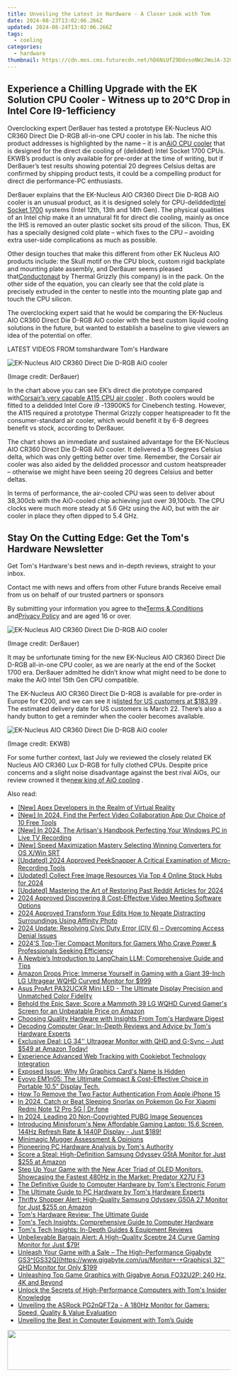 ```yaml
---
title: Unveiling the Latest in Hardware - A Closer Look with Tom
date: 2024-08-23T13:02:06.266Z
updated: 2024-08-24T13:02:06.266Z
tags:
  - cooling
categories:
  - hardware
thumbnail: https://cdn.mos.cms.futurecdn.net/hD6NiUfZ9DdvsoNWzJWoJA-320-80.jpg
---
```


## Experience a Chilling Upgrade with the EK Solution CPU Cooler - Witness up to 20°C Drop in Intel Core I9-1efficiency

Overclocking expert Der8auer has tested a prototype EK-Nucleus AIO CR360 Direct Die D-RGB all-in-one CPU cooler in his lab. The niche this product addresses is highlighted by the name – it is an[AiO CPU cooler](https://www.tomshardware.com/reviews/best-cpu-coolers,4181.html) that is designed for the direct die cooling of (delidded) Intel Socket 1700 CPUs. EKWB’s product is only available for pre-order at the time of writing, but if Der8auer’s test results showing potential 20 degrees Celsius deltas are confirmed by shipping product tests, it could be a compelling product for direct die performance-PC enthusiasts.

 Der8auer explains that the EK-Nucleus AIO CR360 Direct Die D-RGB AiO cooler is an unusual product, as it is designed solely for CPU-delidded[Intel Socket 1700](https://www.tomshardware.com/news/amd-takes-jab-at-intel-over-lga1700-platform-longevity) systems (Intel 12th, 13th and 14th Gen). The physical qualities of an Intel chip make it an unnatural fit for direct die cooling, mainly as once the IHS is removed an outer plastic socket sits proud of the silicon. Thus, EK has a specially designed cold plate – which fixes to the CPU – avoiding extra user-side complications as much as possible.

 Other design touches that make this different from other EK Nucleus AIO products include: the Skull motif on the CPU block, custom rigid backplate and mounting plate assembly, and Der8auer seems pleased that[Conductonaut](https://www.tomshardware.com/best-picks/best-thermal-paste) by Thermal Grizzly (his company) is in the pack. On the other side of the equation, you can clearly see that the cold plate is precisely extruded in the center to nestle into the mounting plate gap and touch the CPU silicon.

 The overclocking expert said that he would be comparing the EK-Nucleus AIO CR360 Direct Die D-RGB AiO cooler with the best custom liquid cooling solutions in the future, but wanted to establish a baseline to give viewers an idea of the potential on offer.

 LATEST VIDEOS FROM tomshardware Tom's Hardware

![EK-Nucleus AIO CR360 Direct Die D-RGB AiO cooler](https://cdn.mos.cms.futurecdn.net/Mqvy3Y6vrwuksYvcHVpUaJ-320-80.jpg)

 (Image credit: Der8auer)

 In the chart above you can see EK’s direct die prototype compared with[Corsair’s very capable A115 CPU air cooler](https://www.tomshardware.com/pc-components/cooling/corsair-air-a115-cooler-review/2) . Both coolers would be fitted to a delidded Intel Core i9 -13900KS for Cinebench testing. However, the A115 required a prototype Thermal Grizzly copper heatspreader to fit the consumer-standard air cooler, which would benefit it by 6-8 degrees benefit vs stock, according to Der8auer.

 The chart shows an immediate and sustained advantage for the EK-Nucleus AIO CR360 Direct Die D-RGB AiO cooler. It delivered a 15 degrees Celsius delta, which was only getting better over time. Remember, the Corsair air cooler was also aided by the delidded processor and custom heatspreader – otherwise we might have been seeing 20 degrees Celsius and better deltas.

 In terms of performance, the air-cooled CPU was seen to deliver about 38,300cb with the AiO-cooled chip achieving just over 39,100cb. The CPU clocks were much more steady at 5.6 GHz using the AiO, but with the air cooler in place they often dipped to 5.4 GHz.

## Stay On the Cutting Edge: Get the Tom's Hardware Newsletter

 Get Tom's Hardware's best news and in-depth reviews, straight to your inbox.

 Contact me with news and offers from other Future brands  Receive email from us on behalf of our trusted partners or sponsors

 By submitting your information you agree to the[Terms & Conditions](https://futureplc.com/terms-conditions/) and[Privacy Policy](https://futureplc.com/privacy-policy/) and are aged 16 or over.

![EK-Nucleus AIO CR360 Direct Die D-RGB AiO cooler](https://cdn.mos.cms.futurecdn.net/wmRXDJgtnnLnPhD5DLfZMJ-320-80.jpg)

 (Image credit: Der8auer)

 It may be unfortunate timing for the new EK-Nucleus AIO CR360 Direct Die D-RGB all-in-one CPU cooler, as we are nearly at the end of the Socket 1700 era. Der8auer admitted he didn’t know what might need to be done to make the AiO Intel 15th Gen CPU compatible.

 The EK-Nucleus AIO CR360 Direct Die D-RGB is available for pre-order in Europe for €200, and we can see it is[listed for US customers at $183.99](https://www.ekwb.com/shop/ek-nucleus-aio-cr360-direct-die-d-rgb-1700) . The estimated delivery date for US customers is March 22\. There’s also a handy button to get a reminder when the cooler becomes available.

![EK-Nucleus AIO CR360 Direct Die D-RGB AiO cooler](https://cdn.mos.cms.futurecdn.net/DwdkCF27CRpbAtFLxxyV8J-320-80.jpg)

(Image credit: EKWB)

 For some further context, last July we reviewed the closely related EK Nucleus AIO CR360 Lux D-RGB for fully clothed CPUs. Despite price concerns and a slight noise disadvantage against the best rival AiOs, our review crowned it the[new king of AiO cooling](https://www.tomshardware.com/reviews/ek-nucleus-aio-cr360-lux-d-rgb) .


<ins class="adsbygoogle"
     style="display:block"
     data-ad-format="autorelaxed"
     data-ad-client="ca-pub-7571918770474297"
     data-ad-slot="1223367746"></ins>



<ins class="adsbygoogle"
     style="display:block"
     data-ad-client="ca-pub-7571918770474297"
     data-ad-slot="8358498916"
     data-ad-format="auto"
     data-full-width-responsive="true"></ins>

<span class="atpl-alsoreadstyle">Also read:</span>
<div><ul>
<li><a href="https://extra-information.techidaily.com/new-apex-developers-in-the-realm-of-virtual-reality/"><u>[New] Apex Developers in the Realm of Virtual Reality</u></a></li>
<li><a href="https://screen-recording.techidaily.com/new-in-2024-find-the-perfect-video-collaboration-app-our-choice-of-10-free-tools/"><u>[New] In 2024, Find the Perfect Video Collaboration App  Our Choice of 10 Free Tools</u></a></li>
<li><a href="https://video-capture.techidaily.com/new-in-2024-the-artisans-handbook-perfecting-your-windows-pc-in-live-tv-recording/"><u>[New] In 2024, The Artisan's Handbook  Perfecting Your Windows PC in Live TV Recording</u></a></li>
<li><a href="https://extra-guidance.techidaily.com/new-speed-maximization-mastery-selecting-winning-converters-for-os-xwin-srt/"><u>[New] Speed Maximization Mastery  Selecting Winning Converters for OS X/Win SRT</u></a></li>
<li><a href="https://screen-activity-recording.techidaily.com/updated-2024-approved-peeksnapper-a-critical-examination-of-micro-recording-tools/"><u>[Updated] 2024 Approved  PeekSnapper  A Critical Examination of Micro-Recording Tools</u></a></li>
<li><a href="https://facebook-video-share.techidaily.com/updated-collect-free-image-resources-via-top-4-online-stock-hubs-for-2024/"><u>[Updated] Collect Free Image Resources Via Top 4 Online Stock Hubs for 2024</u></a></li>
<li><a href="https://fox-boxes.techidaily.com/updated-mastering-the-art-of-restoring-past-reddit-articles-for-2024/"><u>[Updated] Mastering the Art of Restoring Past Reddit Articles for 2024</u></a></li>
<li><a href="https://video-screen-grab.techidaily.com/2024-approved-discovering-8-cost-effective-video-meeting-software-options/"><u>2024 Approved  Discovering 8 Cost-Effective Video Meeting Software Options</u></a></li>
<li><a href="https://fox-info.techidaily.com/2024-approved-transform-your-edits-how-to-negate-distracting-surroundings-using-affinity-photo/"><u>2024 Approved  Transform Your Edits  How to Negate Distracting Surroundings Using Affinity Photo</u></a></li>
<li><a href="https://win-able.techidaily.com/2024-update-resolving-civic-duty-error-civ-6-overcoming-access-denial-issues/"><u>2024 Update: Resolving Civic Duty Error (CIV 6) – Overcoming Access Denial Issues</u></a></li>
<li><a href="https://hardware-tips.techidaily.com/2024s-top-tier-compact-monitors-for-gamers-who-crave-power-and-professionals-seeking-efficiency/"><u>2024'S Top-Tier Compact Monitors for Gamers Who Crave Power & Professionals Seeking Efficiency</u></a></li>
<li><a href="https://tech-revival.techidaily.com/a-newbies-introduction-to-langchain-llm-comprehensive-guide-and-tips/"><u>A Newbie’s Introduction to LangChain LLM: Comprehensive Guide and Tips</u></a></li>
<li><a href="https://hardware-tips.techidaily.com/amazon-drops-price-immerse-yourself-in-gaming-with-a-giant-39-inch-lg-ultragear-wqhd-curved-monitor-for-999/"><u>Amazon Drops Price: Immerse Yourself in Gaming with a Giant 39-Inch LG Ultragear WQHD Curved Monitor for $999</u></a></li>
<li><a href="https://hardware-tips.techidaily.com/asus-proart-pa32ucxr-mini-led-the-ultimate-display-precision-and-unmatched-color-fidelity/"><u>Asus ProArt PA32UCXR Mini LED - The Ultimate Display Precision and Unmatched Color Fidelity</u></a></li>
<li><a href="https://hardware-tips.techidaily.com/behold-the-epic-save-score-a-mammoth-39-lg-wqhd-curved-gamers-screen-for-an-unbeatable-price-on-amazon/"><u>Behold the Epic Save: Score a Mammoth 39 LG WQHD Curved Gamer's Screen for an Unbeatable Price on Amazon</u></a></li>
<li><a href="https://hardware-tips.techidaily.com/choosing-quality-hardware-with-insights-from-toms-hardware-digest/"><u>Choosing Quality Hardware with Insights From Tom's Hardware Digest</u></a></li>
<li><a href="https://hardware-tips.techidaily.com/decoding-computer-gear-in-depth-reviews-and-advice-by-toms-hardware-experts/"><u>Decoding Computer Gear: In-Depth Reviews and Advice by Tom's Hardware Experts</u></a></li>
<li><a href="https://hardware-tips.techidaily.com/1723862820287-exclusive-deal-lg-34-ultragear-monitor-with-qhd-and-g-sync-just-549-at-amazon-today/"><u>Exclusive Deal: LG 34'' Ultragear Monitor with QHD and G-Sync – Just $549 at Amazon Today!</u></a></li>
<li><a href="https://discover-best.techidaily.com/experience-advanced-web-tracking-with-cookiebot-technology-integration/"><u>Experience Advanced Web Tracking with Cookiebot Technology Integration</u></a></li>
<li><a href="https://network-issues.techidaily.com/exposed-issue-why-my-graphics-cards-name-is-hidden/"><u>Exposed Issue: Why My Graphics Card's Name Is Hidden</u></a></li>
<li><a href="https://hardware-tips.techidaily.com/1723862838291-eyoyo-em1n05-the-ultimate-compact-and-cost-effective-choice-in-portable-105-display-tech/"><u>Eyoyo EM1n05: The Ultimate Compact & Cost-Effective Choice in Portable 10.5” Display Tech.</u></a></li>
<li><a href="https://apple-account.techidaily.com/how-to-remove-the-two-factor-authentication-from-apple-iphone-15-by-drfone-ios/"><u>How To Remove the Two Factor Authentication From Apple iPhone 15</u></a></li>
<li><a href="https://change-location.techidaily.com/in-2024-catch-or-beat-sleeping-snorlax-on-pokemon-go-for-xiaomi-redmi-note-12-pro-5g-drfone-by-drfone-virtual-android/"><u>In 2024, Catch or Beat Sleeping Snorlax on Pokemon Go For Xiaomi Redmi Note 12 Pro 5G | Dr.fone</u></a></li>
<li><a href="https://extra-guidance.techidaily.com/in-2024-leading-20-non-copyrighted-pubg-image-sequences/"><u>In 2024, Leading 20 Non-Copyrighted PUBG Image Sequences</u></a></li>
<li><a href="https://hardware-tips.techidaily.com/1723862761231-introducing-minisforums-new-affordable-gaming-laptop-156-screen-144hz-refresh-rate-and-1440p-display-just-189/"><u>Introducing Minisforum's New Affordable Gaming Laptop: 15.6 Screen, 144Hz Refresh Rate & 1440P Display - Just $189!</u></a></li>
<li><a href="https://visual-screen-recording.techidaily.com/minimagic-mugger-assessment-and-opinions/"><u>Minimagic Mugger Assessment & Opinions</u></a></li>
<li><a href="https://hardware-tips.techidaily.com/pioneering-pc-hardware-analysis-by-toms-authority/"><u>Pioneering PC Hardware Analysis by Tom's Authority</u></a></li>
<li><a href="https://hardware-tips.techidaily.com/1723862761478-score-a-steal-high-definition-samsung-odyssey-g5ta-monitor-for-just-255-at-amazon/"><u>Score a Steal: High-Definition Samsung Odyssey G5tA Monitor for Just $255 at Amazon</u></a></li>
<li><a href="https://hardware-tips.techidaily.com/step-up-your-game-with-the-new-acer-triad-of-oled-monitors-showcasing-the-fastest-480hz-in-the-market-predator-x27u-f3/"><u>Step Up Your Game with the New Acer Triad of OLED Monitors, Showcasing the Fastest 480Hz in the Market: Predator X27U F3</u></a></li>
<li><a href="https://hardware-tips.techidaily.com/the-definitive-guide-to-computer-hardware-by-toms-electronic-forum/"><u>The Definitive Guide to Computer Hardware by Tom's Electronic Forum</u></a></li>
<li><a href="https://hardware-tips.techidaily.com/the-ultimate-guide-to-pc-hardware-by-toms-hardware-experts/"><u>The Ultimate Guide to PC Hardware by Tom's Hardware Experts</u></a></li>
<li><a href="https://hardware-tips.techidaily.com/1723862841845-thrifty-shopper-alert-high-quality-samsung-odyssey-g50a-27-monitor-for-just-255-on-amazon/"><u>Thrifty Shopper Alert: High-Quality Samsung Odyssey G50A 27 Monitor for Just $255 on Amazon</u></a></li>
<li><a href="https://hardware-tips.techidaily.com/toms-hardware-review-the-ultimate-guide/"><u>Tom's Hardware Review: The Ultimate Guide</u></a></li>
<li><a href="https://hardware-tips.techidaily.com/toms-tech-insights-comprehensive-guide-to-computer-hardware/"><u>Tom's Tech Insights: Comprehensive Guide to Computer Hardware</u></a></li>
<li><a href="https://hardware-tips.techidaily.com/toms-tech-insights-in-depth-guides-and-equipment-reviews/"><u>Tom's Tech Insights: In-Depth Guides & Equipment Reviews</u></a></li>
<li><a href="https://hardware-tips.techidaily.com/unbelievable-bargain-alert-a-high-quality-sceptre-24-curve-gaming-monitor-for-just-79/"><u>Unbelievable Bargain Alert: A High-Quality Sceptre 24 Curve Gaming Monitor for Just $79!</u></a></li>
<li><a href="https://hardware-tips.techidaily.com/unleash-your-game-with-a-sale-the-high-performance-gigabyte-gs3gs32qhttpswwwgigabytecomusmonitorplus-plusgraphics-32-qhd-monitor-for-only-199/"><u>Unleash Your Game with a Sale – The High-Performance Gigabyte GS3^[GS32Q](https://www.gigabyte.com/us/Monitor+-+Graphics) 32'' QHD Monitor for Only $199</u></a></li>
<li><a href="https://hardware-tips.techidaily.com/1723862781819-unleashing-top-game-graphics-with-gigabye-aorus-fo32u2p-240-hz-4k-and-beyond/"><u>Unleashing Top Game Graphics with Gigabye Aorus FO32U2P: 240 Hz, 4K and Beyond</u></a></li>
<li><a href="https://hardware-tips.techidaily.com/unlock-the-secrets-of-high-performance-computers-with-toms-insider-knowledge/"><u>Unlock the Secrets of High-Performance Computers with Tom's Insider Knowledge</u></a></li>
<li><a href="https://hardware-tips.techidaily.com/unveiling-the-asrock-pg2nqft2a-a-180hz-monitor-for-gamers-speed-quality-and-value-evaluation/"><u>Unveiling the ASRock PG2nQFT2a - A 180Hz Monitor for Gamers: Speed, Quality & Value Evaluation</u></a></li>
<li><a href="https://hardware-tips.techidaily.com/unveiling-the-best-in-computer-equipment-with-toms-guide/"><u>Unveiling the Best in Computer Equipment with Tom’s Guide</u></a></li>
</ul></div>

<!-- affiliate ads begin -->
<a href="https://vapordna.pxf.io/c/5597632/1494880/17238" target="_top" id="1494880"><img src="//a.impactradius-go.com/display-ad/17238-1494880" border="0" alt="" width="728" height="90"/></a><img height="0" width="0" src="https://imp.pxf.io/i/5597632/1494880/17238" style="position:absolute;visibility:hidden;" border="0" />
<!-- affiliate ads end -->